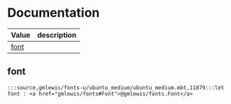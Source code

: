 # Documentation
|Value|description|
|---|---|
|[font](#font)||

## font

```moonbit
:::source,gmlewis/fonts-u/ubuntu_medium/ubuntu_medium.mbt,11879:::let font : <a href="gmlewis/fonts#Font">@gmlewis/fonts.Font</a>
```

